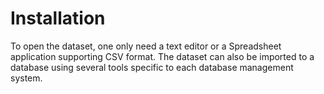 # Installation

To open the dataset, one only need a text editor or a Spreadsheet application supporting CSV format. The dataset can also be imported to a database using several tools specific to each database management system. 
